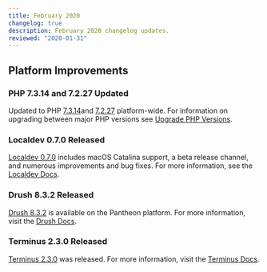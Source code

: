 ```yaml
---
title: February 2020
changelog: true
description: February 2020 changelog updates.
reviewed: "2020-01-31"
---
```


## Platform Improvements

### PHP 7.3.14 and 7.2.27 Updated

Updated to PHP [7.3.14](https://www.php.net/archive/2020.php#2020-01-23-3)and [7.2.27](https://www.php.net/archive/2020.php#2020-01-23-2) platform-wide. For information on upgrading between major PHP versions see [Upgrade PHP Versions](/guides/php/php-versions).

<!-- excerpt -->

### Localdev 0.7.0 Released

[Localdev 0.7.0](/guides/localdev/changelog/#0.7.0) includes macOS Catalina support, a beta release channel, and numerous improvements and bug fixes. For more information, see the [Localdev Docs](/guides/localdev).

### Drush 8.3.2 Released

[Drush 8.3.2](/guides/drush/drush-versions) is available on the Pantheon platform. For more information, visit the [Drush Docs](/guides/drush).

### Terminus 2.3.0 Released

[Terminus 2.3.0](/terminus/updates#2.3.0) was released. For more information, visit the [Terminus Docs](/terminus).
